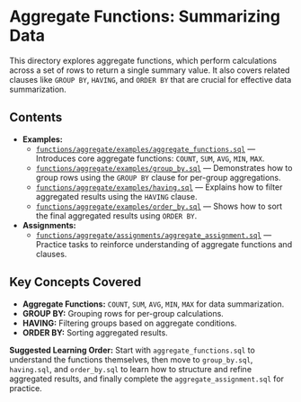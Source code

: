 # Aggregate Functions: Summarizing Data

This directory explores aggregate functions, which perform calculations across a set of rows to return a single summary value. It also covers related clauses like `GROUP BY`, `HAVING`, and `ORDER BY` that are crucial for effective data summarization.

## Contents

- **Examples:**
  - [`functions/aggregate/examples/aggregate_functions.sql`](functions/aggregate/examples/aggregate_functions.sql) — Introduces core aggregate functions: `COUNT`, `SUM`, `AVG`, `MIN`, `MAX`.
  - [`functions/aggregate/examples/group_by.sql`](functions/aggregate/examples/group_by.sql) — Demonstrates how to group rows using the `GROUP BY` clause for per-group aggregations.
  - [`functions/aggregate/examples/having.sql`](functions/aggregate/examples/having.sql) — Explains how to filter aggregated results using the `HAVING` clause.
  - [`functions/aggregate/examples/order_by.sql`](functions/aggregate/examples/order_by.sql) — Shows how to sort the final aggregated results using `ORDER BY`.
- **Assignments:**
  - [`functions/aggregate/assignments/aggregate_assignment.sql`](functions/aggregate/assignments/aggregate_assignment.sql) — Practice tasks to reinforce understanding of aggregate functions and clauses.

## Key Concepts Covered

- **Aggregate Functions:** `COUNT`, `SUM`, `AVG`, `MIN`, `MAX` for data summarization.
- **GROUP BY:** Grouping rows for per-group calculations.
- **HAVING:** Filtering groups based on aggregate conditions.
- **ORDER BY:** Sorting aggregated results.

**Suggested Learning Order:** Start with `aggregate_functions.sql` to understand the functions themselves, then move to `group_by.sql`, `having.sql`, and `order_by.sql` to learn how to structure and refine aggregated results, and finally complete the `aggregate_assignment.sql` for practice.
